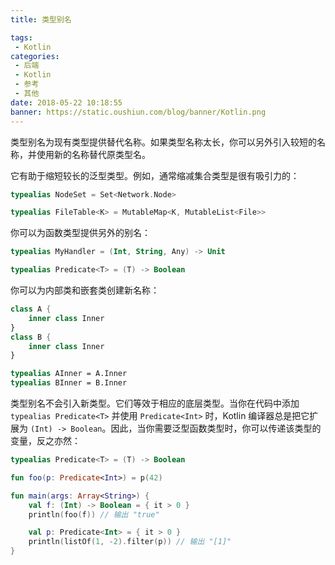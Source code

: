 ```yaml
---
title: 类型别名

tags:
 - Kotlin
categories:
 - 后端
 - Kotlin
 - 参考
 - 其他
date: 2018-05-22 10:18:55
banner: https://static.oushiun.com/blog/banner/Kotlin.png
---
```


类型别名为现有类型提供替代名称。如果类型名称太长，你可以另外引入较短的名称，并使用新的名称替代原类型名。

<!-- more -->

它有助于缩短较长的泛型类型。例如，通常缩减集合类型是很有吸引力的：

```kotlin
typealias NodeSet = Set<Network.Node>

typealias FileTable<K> = MutableMap<K, MutableList<File>>
```

你可以为函数类型提供另外的别名：

```kotlin
typealias MyHandler = (Int, String, Any) -> Unit

typealias Predicate<T> = (T) -> Boolean
```

你可以为内部类和嵌套类创建新名称：

```kotlin
class A {
    inner class Inner
}
class B {
    inner class Inner
}

typealias AInner = A.Inner
typealias BInner = B.Inner
```

类型别名不会引入新类型。它们等效于相应的底层类型。当你在代码中添加 `typealias Predicate<T>` 并使用 `Predicate<Int>` 时，Kotlin 编译器总是把它扩展为 `(Int) -> Boolean`。因此，当你需要泛型函数类型时，你可以传递该类型的变量，反之亦然：

```kotlin
typealias Predicate<T> = (T) -> Boolean

fun foo(p: Predicate<Int>) = p(42)

fun main(args: Array<String>) {
    val f: (Int) -> Boolean = { it > 0 }
    println(foo(f)) // 输出 "true"

    val p: Predicate<Int> = { it > 0 }
    println(listOf(1, -2).filter(p)) // 输出 "[1]"
}
```
